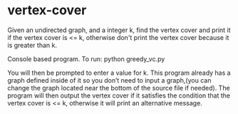 # vertex-cover

Given an undirected graph, and a integer k, find the vertex cover and print it if the vertex cover is <= k, otherwise don't print the vertex cover because it is greater than k. 

Console based program. To run: python greedy_vc.py

You will then be prompted to enter a value for k. This program already has a graph defined inside of it so you don’t need to input a graph,(you can change the graph located near the bottom of the source file if needed).  The program will then output the vertex cover if it satisfies the condition that the vertex cover is <= k, otherwise it will print an alternative message.  
